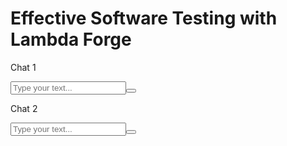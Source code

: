 # Effective Software Testing with Lambda Forge

<!DOCTYPE html>
<html lang="en">
	<head>
		<script src="https://cdn.tailwindcss.com"></script>
		<meta charset="utf-8" />
		<meta name="viewport" content="width=device-width, initial-scale=1" />
    	<title>Chat App</title>
    	<meta name="description" content="Generated by create next app" />
    	<link rel="icon" href="/favicon.ico" type="image/x-icon" sizes="16x16" />
    	<script
    		src="/_next/static/chunks/polyfills-c67a75d1b6f99dc8.js"
    		crossorigin=""
    		nomodule=""
    	></script>
    </head>
    <body class="__className_aaf875">
    	<main class="bg-gray-100 mb-12 pb-6">
    		<div class="flex gap-4 justify-around px-2 pt-6">
    			<!-- CHAT -->
    			<div class="bg-white px-3 py-5 w-[48%] flex flex-col shadow-xl">
    				<div class="flex gap-2 border-b pb-3 items-center justify-between">
    					<div class="flex gap-3 items-center">
    						<div class="bg-sky-700 w-10 h-10 rounded-full"></div>
    						<div class="">
    							<p class="font-bold" id="ïd1">Chat 1</p>
    						</div>
    					</div>
    				</div>
    				<ul
    					id="messages1"
    					class="w-full h-[450px] max-h-[450px] overflow-y-auto px-1"
    				>
    				</ul>
    				<div
    					class="items-center w-full flex gap-2 mt-6 text-[15px] justify-center"
    				>
    					<input
    						id="messageInput1"
    						placeholder="Type your text..."
    						class="p-2 h-7 flex-1 border border-gray-300 rounded-xl bg-gray-100"
    					/><button
    						id="sendMessage1"
    						sendMessage()
    						class="rounded-md h-7 w-7 justify-center bg-blue-500 text-white font-medium items-center flex gap-2"
    					>
    						<svg
    							xmlns="http://www.w3.org/2000/svg"
    							viewBox="0 0 24 24"
    							fill="currentColor"
    							aria-hidden="true"
    							data-slot="icon"
    							class="w-[18px] h-[18px]"
    						>
    							<path
    								d="M3.478 2.404a.75.75 0 0 0-.926.941l2.432 7.905H13.5a.75.75 0 0 1 0 1.5H4.984l-2.432 7.905a.75.75 0 0 0 .926.94 60.519 60.519 0 0 0 18.445-8.986.75.75 0 0 0 0-1.218A60.517 60.517 0 0 0 3.478 2.404Z"
    							></path>
    						</svg>
    					</button>
    				</div>
    			</div>
    			<div class="bg-white px-3 py-5 w-[48%] flex flex-col shadow-xl">
    				<div class="flex gap-2 border-b pb-3 items-center justify-between">
    					<div class="flex gap-3 items-center">
    						<div class="bg-orange-400 w-10 h-10 rounded-full"></div>
    						<div class="">
    							<p class="font-bold" id="id2">Chat 2</p>
    						</div>
    					</div>
    				</div>
    				<!-- MESSAGE 2 SENDED -->
    				<ul id="messages2" class="w-full h-[450px] max-h-[450px] overflow-y-auto px-1" >
    				</ul>
    				<div
    					class="items-center w-full flex gap-2 mt-6 text-[15px] justify-center"
    				>
    					<input
    						id="messageInput2"
    						placeholder="Type your text..."
    						class="p-2 h-7 flex-1 border border-gray-300 rounded-xl bg-gray-100"
    					/><button
    						id="sendMessage2"
    						sendMessage()
    						class="rounded-md h-7 w-7 justify-center bg-blue-500 text-white font-medium items-center flex gap-2"
    					>
    						<svg
    							xmlns="http://www.w3.org/2000/svg"
    							viewBox="0 0 24 24"
    							fill="currentColor"
    							aria-hidden="true"
    							data-slot="icon"
    							class="w-[18px] h-[18px]"
    						>
    							<path
    								d="M3.478 2.404a.75.75 0 0 0-.926.941l2.432 7.905H13.5a.75.75 0 0 1 0 1.5H4.984l-2.432 7.905a.75.75 0 0 0 .926.94 60.519 60.519 0 0 0 18.445-8.986.75.75 0 0 0 0-1.218A60.517 60.517 0 0 0 3.478 2.404Z"
    							></path>
    						</svg>
    					</button>
    				</div>
    		</div>
    	</main>
    	<script>const BASE_URL = 'wss://2clnav84i7.execute-api.us-east-2.amazonaws.com/dev/';

    		// SOCKET 1
    		const sendButton1 = document.getElementById('sendMessage1');
    		sendButton1.addEventListener('click', sendMessage1);
    		let id1;

    		const socket1 = new WebSocket(BASE_URL);

    		socket1.onopen = function (event) {
    			console.log('Conexão estabelecida.');
    		};

    		socket1.onmessage = function (event) {
    			console.log('Mensagem recebida:', event.data);
    			const data = JSON.parse(event.data);
    			if (data.connection_id) {
    				id1 = data.connection_id;
    				return;
    			}

    			const messagesDiv = document.querySelector('#messages1');

    			messageReader(id1, data.sender_id, messagesDiv, data.message);
    		};

    		socket1.onerror = function (error) {
    			console.error('Erro na conexão WebSocket:', error);
    		};

    		socket1.onclose = function (event) {
    			if (event.wasClean) {
    				console.log('Conexão fechada corretamente.');
    			} else {
    				console.error('Conexão fechada com erro.');
    			}
    			console.log('Código do fechamento:', event.code, 'Motivo:', event.reason);
    		};

    		function sendMessage1() {
    			const messageInput = document.getElementById('messageInput1');
    			const messageText = messageInput.value;
    			const message = {
    				action: 'sendMessage',
    				message: messageText,
    				recipient_id: id2,
    			};

    			const stringMessage = JSON.stringify(message);
    			console.log(stringMessage);
    			if (messageText.trim() !== '') {
    				console.log(stringMessage);
    				socket1.send(stringMessage);
    				messageInput.value = '';
    			} else {
    				alert('Write a message');
    			}
    		}

    		const messageReader = (myId, senderId, selector, text) => {
    			console.log(myId, senderId);
    			const newListItem = document.createElement('li');
    			newListItem.classList.add('mb-1', 'flex', 'gap-2', 'false');
    			if (myId == senderId) {
    				newListItem.classList.add('flex-row-reverse');
    				newListItem.innerHTML = `
    				<div class="bg-blue-400 hidden w-9 h-9 rounded-full"></div>
    									<div
    										class="self-end max-w-[93%] mt-1 p-3 rounded-b-2xl rounded-tl-2xl bg-blue-300/30"
    									>
    										<p class="text-[15px]">
    											${text}
    										</p>

    									</div>`;
    			} else {
    				newListItem.innerHTML = `
    				<div class="bg-orange-400 hidden w-9 h-9 rounded-full"></div>
    				<div
    				class="self-end max-w-[93%] mt-1 p-3 rounded-b-2xl rounded-tr-2xl bg-orange-300/30"
    				>
    				<p class="text-[15px]">
    				${text}
    				</p>
    				</div>`;
    			}
    			selector.appendChild(newListItem);
    		};

    		// SOCKET 2
    		const sendButton2 = document.getElementById('sendMessage2');
    		sendButton2.addEventListener('click', sendMessage2);


    		const socket2 = new WebSocket(BASE_URL);
    		let id2;

    		socket2.onopen = function (event) {
    			console.log('Conexão estabelecida.');
    		};

    		socket2.onmessage = function (event) {
    			console.log('Mensagem recebida:', event.data);
    			const data = JSON.parse(event.data);
    			console.log(data);
    			if (data.connection_id) {
    				id2 = data.connection_id;
    				return;
    			}

    			const messagesDiv = document.querySelector('#messages2');

    			messageReader(id2, data.sender_id, messagesDiv, data.message);
    		};

    		socket2.onerror = function (error) {
    			console.error('Erro na conexão WebSocket:', error);
    		};

    		socket2.onclose = function (event) {
    			if (event.wasClean) {
    				console.log('Conexão fechada corretamente.');
    			} else {
    				console.error('Conexão fechada com erro.');
    			}
    			console.log('Código do fechamento:', event.code, 'Motivo:', event.reason);
    		};

    		function sendMessage2() {
    			const messageInput = document.getElementById('messageInput2');
    			const messageText = messageInput.value;
    			const message = {
    				action: 'sendMessage',
    				message: messageText,
    				recipient_id: id1,
    			};
    			const stringMessage = JSON.stringify(message);
    			if (messageText.trim() !== '') {
    				console.log(stringMessage);
    				socket2.send(stringMessage);
    				messageInput.value = '';
    			} else {
    				alert('Write a message');
    			}
    		}
    		</script>
    	<!-- <script src="script.js">

    	</script> -->

    </body>

</html>

# Developing a Serverless CRUD App Using DynamoDB

In this section, we will develop a straightforward CRUD application designed to capture and manage user-defined names and ages, each uniquely identified by a UUID. This approach not only simplifies the demonstration of the architecture's capabilities but also emphasizes the practical application of these technologies in a user-centric scenario.

<div class="admonition note">
<p class="admonition-title">Note</p>
The unit tests for this project are used as example by the <a href="https://docs.lambda-forge.com/articles/page3" target="_blank">Mocking AWS Resources for Unit Testing</a> article. If you're interested in learning how to effectively mock DynamoDB for testing in your own projects, it's a highly recommended read.
</div>

## Configuring DynamoDB Tables for Each Deployment Stage

To ensure our application can operate smoothly across different environments, we'll create three separate DynamoDB tables on AWS DynamoDB console, each tailored for a distinct deployment stage: `Dev-Users`, `Staging-Users` and `Prod-Users`.

Having acquired the ARNs for each stage-specific table, our next step involves integrating these ARNs into the `cdk.json` file.

```json title="cdk.json" linenums="51" hl_lines="5 12 19"
    "dev": {
      "base_url": "https://api.lambda-forge.com/dev",
      "arns": {
        "urls_table": "$DEV-URLS-TABLE-ARN",
        "users_table": "$DEV-USERS-TABLE-ARN"
      }
    },
    "staging": {
      "base_url": "https://api.lambda-forge.com/staging",
      "arns": {
        "urls_table": "$STAGING-URLS-TABLE-ARN",
        "users_table": "$STAGING-USERS-TABLE-ARN"
      }
    },
    "prod": {
      "base_url": "https://api.lambda-forge.com",
      "arns": {
        "urls_table": "$PROD-URLS-TABLE-ARN",
        "users_table": "$PROD-USERS-TABLE-ARN"
      }
    }
```

## Implementing the Create Functionality

Next, we'll focus on constructing the "Create" functionality of our CRUD application. This feature is dedicated to inputting names and their corresponding ages into our DynamoDB tables. To initiate the creation of a Lambda function tailored for this operation, run the following command in the Forge CLI:

```

forge function create_user --method "POST" --description "Create a user with name and age on Dynamo DB" --belongs-to users --public

```

This command signals to Forge the need to generate a new Lambda function named create_user, which will handle POST requests. By applying the `--belongs-to` flag, we guide Forge to organize this function within the `users` directory, emphasizing its role as part of a suite of user-related functionalities.

```
functions
└── users
    ├── create_user
    │   ├── __init__.py
    │   ├── config.py
    │   ├── integration.py
    │   ├── main.py
    │   └── unit.py
    └── utils
        └── __init__.py
```

- `users/` This directory acts as the container for all Lambda functions related to users operations, organizing them under a common theme.
- `create_user/` This subdirectory is dedicated to the function for creating users, equipped with all necessary files for its execution, configuration, and testing.
- `utils/` A utility directory for shared functions or helpers that support the operations within the users functions, enhancing code reuse and maintainability.

### Core Logic

The Create User endpoint serves as the gateway for adding new users to our system. It processes incoming data from the request body, assigns a unique UUID to each user, and then stores this information in DynamoDB.
Now, let's delve into the details of the function implementation.

```python title="functions/users/create_user/main.py"
import json
import uuid
from dataclasses import dataclass
import os
import boto3


@dataclass
class Input:
    name: str
    age: int


@dataclass
class Output:
    id: str


def lambda_handler(event, context):
    # Retrieve the DynamoDB table name from environment variables.
    USERS_TABLE = os.environ.get("USERS_TABLE")

    # Initialize a DynamoDB resource.
    dynamodb = boto3.resource("dynamodb")

    # Reference the DynamoDB table.
    users_table = dynamodb.Table(USERS_TABLE)

    # Parse the request body to get user data.
    body = json.loads(event["body"])

    # Generate a unique ID for the new user.
    user_id = str(uuid.uuid4())

    # Insert the new user into the DynamoDB table.
    users_table.put_item(Item={"PK": user_id, "name": body["name"], "age": body["age"]})

    # Return a successful response with the newly created user ID.
    return {"statusCode": 200, "body": json.dumps({"user_id": user_id})}
```

### Configuration Class

Let's develop a configuration class to streamline the lambda function's access to necessary resources. This class will centralize the management of environment variables and resource configurations, thereby enhancing code maintainability and readability. It ensures that all external resources such as DynamoDB tables are easily configurable and securely accessed within the lambda function.

```python title="functions/users/create_user/config.py" hl_lines="12-14 19"
from infra.services import Services


class CreateUserConfig:
    def __init__(self, services: Services) -> None:

        function = services.aws_lambda.create_function(
            name="CreateUser",
            path="./functions/users",
            description="Create a user with name and age on Dynamo DB",
            directory="create_user",
            environment={
                "USERS_TABLE_NAME": services.dynamo_db.users_table.table_name,
            },
        )

        services.api_gateway.create_endpoint("POST", "/users", function, public=True)

        services.dynamo_db.users_table.grant_write_data(function)
```

## Implementing the Read Functionality

We're now set to construct the read feature, enabling the retrieval of user details using their ID.

To facilitate this, we'll utilize the following command:

```
forge function get_user --method "GET" --description "Retrieve user information by ID" --belongs-to users --endpoint "/users/{user_id}" --public
```

The `--endpoint "/users/{user_id}"` parameter sets up a specific URL path for accessing this function. This path includes a dynamic segment {user_id} that gets replaced by the actual ID of the user we're trying to retrieve information about when the function is called.

By running this command, we add a new layer to our application that specifically handles fetching user details in an organized, accessible manner.

```
functions
└── users
    ├── create_user
    │   ├── __init__.py
    │   ├── config.py
    │   ├── integration.py
    │   ├── main.py
    │   └── unit.py
    ├── get_user
    │   ├── __init__.py
    │   ├── config.py
    │   ├── integration.py
    │   ├── main.py
    │   └── unit.py
    └── utils
        └── __init__.py
```

### Core Logic

This segment of our application demonstrates the retrieval of user information from a DynamoDB table through an AWS Lambda function. It highlights how to parse API gateway events, interact with DynamoDB, and structure responses for efficient data delivery.

```python title="functions/users/get_user/main.py"
import json
import os
import boto3
from dataclasses import dataclass

@dataclass
class Path:
    user_id: str

@dataclass
class Input:
    pass

@dataclass
class Output:
    name: str
    age: int

def lambda_handler(event, context):
    # Retrieve the name of the DynamoDB table from environment variables.
    USERS_TABLE_NAME = os.environ.get("USERS_TABLE_NAME")

    # Initialize a DynamoDB resource using boto3.
    dynamodb = boto3.resource("dynamodb")

    # Reference the specific DynamoDB table by name.
    users_table = dynamodb.Table(USERS_TABLE_NAME)

    # Extract the user ID from the pathParameters provided in the event object.
    user_id = event["pathParameters"].get("user_id")

    # Retrieve the user item from the DynamoDB table using the extracted ID.
    user = users_table.get_item(Key={"PK": user_id}).get("Item")

    # Reformat the user item into the desired output structure.
    user = {"name": user["name"], "age": user["age"]}

    # Return the user data with a 200 status code, ensuring the body is properly JSON-encoded.
    return {"statusCode": 200, "body": json.dumps(user, default=str)}
```

### Configuration Class

The config class below outlines the configuration necessary for establishing the GetUser function within AWS, illustrating the seamless integration of AWS Lambda and API Gateway to expose a user data retrieval endpoint.

```python title="functions/users/get_user/config.py"
from infra.services import Services


class GetUserConfig:
    def __init__(self, services: Services) -> None:

        function = services.aws_lambda.create_function(
            name="GetUser",
            path="./functions/users",
            description="Retrieve user information by ID",
            directory="get_user",
            environment={
                "USERS_TABLE_NAME": services.dynamo_db.users_table.table_name,
            },
        )

        services.api_gateway.create_endpoint("GET", "/users/{user_id}", function, public=True)

        services.dynamo_db.users_table.grant_read_data(function)
```

## Implementing the Update Functionality

Let's utilize Forge once again to swiftly establish a tailored structure, setting the stage for our Update User functionality.

```
forge function update_user --method "PUT" --description "Update an user by ID" --belongs-to users --endpoint "/users/{user_id}" --public
```

As expected, after using the forge command to generate the `update_user` function, a predefined directory structure is created.

```
functions
└── users
    ├── create_user
    │   ├── __init__.py
    │   ├── config.py
    │   ├── integration.py
    │   ├── main.py
    │   └── unit.py
    ├── get_user
    │   ├── __init__.py
    │   ├── config.py
    │   ├── integration.py
    │   ├── main.py
    │   └── unit.py
    ├── update_user
    │   ├── __init__.py
    │   ├── config.py
    │   ├── integration.py
    │   ├── main.py
    │   └── unit.py
    └── utils
        └── __init__.py
```

### Core Logic

Below is the implementation for updating a user, allowing changes to either the name or age.

```python title="functions/users/update_user/main.py"
import json
from dataclasses import dataclass
import os
import boto3


@dataclass
class Path:
    user_id: str


@dataclass
class Input:
    name: str
    age: int


@dataclass
class Output:
    message: str

def lambda_handler(event, context):
    # Retrieve the DynamoDB table name from environment variables set in the Lambda configuration
    USERS_TABLE_NAME = os.environ.get("USERS_TABLE_NAME")

    # Initialize a DynamoDB resource using boto3, AWS's SDK for Python
    dynamodb = boto3.resource("dynamodb")

    # Reference the DynamoDB table using the retrieved table name
    users_table = dynamodb.Table(USERS_TABLE_NAME)

    # Extract the user ID from the pathParameters of the event object passed to the Lambda
    user_id = event["pathParameters"].get("user_id")

    # Parse the JSON body from the event object to get the user data
    body = json.loads(event["body"])

    # Update the specified user item in the DynamoDB table with the provided name and age
    users_table.put_item(Item={"PK": user_id, "name": body["name"], "age": body["age"]})

    # Return a response indicating successful user update, with a 200 HTTP status code
    return {
        "statusCode": 200,
        "body": json.dumps({"message": "User updated"}, default=str),
    }
```

### Configuration Class

Here's the configuration needed for the `update user` function to properly engage with the essential AWS services.

```python title="functions/users/update_user/config.py"
from infra.services import Services

class UpdateUserConfig:
  def __init__(self, services: Services) -> None:

    function = services.aws_lambda.create_function(
        name="UpdateUser",
        path="./functions/users",
        description="Update an User",
        directory="update_user",
        environment={
            "USERS_TABLE_NAME": services.dynamo_db.users_table.table_name,
        },
    )

    services.api_gateway.create_endpoint("PUT", "/users/{user_id}", function, public=True)

    services.dynamo_db.users_table.grant_write_data(function)
```

## Implementing the Delete Functionality

Now, to complete our CRUD application, let's proceed with constructing the Delete User endpoint.

```
forge function delete_user --method "DELETE" --description "Delete an user by ID" --belongs-to users --endpoint "/users/{user_id}" --public
```

Upon executing the Forge command, the `delete_user` folder will appear within the `infra/users` directory.

```
functions
└── users
    ├── create_user
    │   ├── __init__.py
    │   ├── config.py
    │   ├── integration.py
    │   ├── main.py
    │   └── unit.py
    ├── delete_user
    │   ├── __init__.py
    │   ├── config.py
    │   ├── integration.py
    │   ├── main.py
    │   └── unit.py
    ├── get_user
    │   ├── __init__.py
    │   ├── config.py
    │   ├── integration.py
    │   ├── main.py
    │   └── unit.py
    ├── update_user
    │   ├── __init__.py
    │   ├── config.py
    │   ├── integration.py
    │   ├── main.py
    │   └── unit.py
    └── utils
        └── __init__.py
```

### Core Logic

Below is the streamlined code for removing a user from DynamoDB using their user ID.

```python title="functions/users/delete_user/main.py"
import json
from dataclasses import dataclass
import os
import boto3

@dataclass
class Path:
    user_id: str

@dataclass
class Input:
    pass

@dataclass
class Output:
    message: str


def lambda_handler(event, context):
    # Fetch the name of the DynamoDB table from the environment variables.
    USERS_TABLE_NAME = os.environ.get("USERS_TABLE_NAME")

    # Initialize a DynamoDB resource using the boto3 library.
    dynamodb = boto3.resource("dynamodb")

    # Reference the DynamoDB table by its name.
    users_table = dynamodb.Table(USERS_TABLE_NAME)

    # Extract the user ID from the path parameters in the event object.
    user_id = event["pathParameters"].get("user_id")

    # Delete the item with the specified user ID from the DynamoDB table.
    users_table.delete_item(Key={"PK": user_id})

    # Return a response indicating that the user has been successfully deleted, with a 200 HTTP status code.
    return {"statusCode": 200, "body": json.dumps({"message": "User deleted"})}
```

### Configuration Class

Here's how to set up the `delete user` function for interaction with the required AWS resources.

```python title="functions/users/delete_user/config.py"
from infra.services import Services


class DeleteUserConfig:
    def __init__(self, services: Services) -> None:

        function = services.aws_lambda.create_function(
            name="DeleteUser",
            path="./functions/users",
            description="Delete an User",
            directory="delete_user",
            environment={
                "USERS_TABLE_NAME": services.dynamo_db.users_table.table_name,
            },
        )

        services.api_gateway.create_endpoint("DELETE", "/users/{user_id}", function, public=True)

        services.dynamo_db.users_table.grant_write_data(function)
```

## Deploying Our Serverless CRUD Application

Fantastic, with our four fundamental operations in place, we're ready for deployment to AWS.

```bash
# Send your changes to stage
git add .

# Commit with a descriptive message
git commit -m "Developing a CRUD with DynamoDB"

# Push changes to the 'dev' branch
git push origin dev

# Merge 'dev' into 'staging' and push
git checkout staging
git merge dev
git push origin staging

# Finally, merge 'staging' into 'main' and push
git checkout main
git merge staging
git push origin main
```

![Dev pipeline running](images/three_example_pipelines.png)

For simplicity, we'll focus on demonstrating the processes in the production stage. However, these operations can be similarly conducted using the base URLs for other environments.

```title="Prod - Create User"
curl --request POST \
  --url https://api.lambda-forge.com/users \
  --data '{
    "name": "John Doe",
    "age": 30
}'
```

```title="Prod - Get User"
curl --request GET \
  --url https://api.lambda-forge.com/users/$USER-ID
```

```title="Prod - Update User"
curl --request PUT \
  --url https://api.lambda-forge.com/users/$USER-ID \
  --data '{
	"name": "John Doe",
	"age": 31
}'
```

```title="Prod - Delete User"
curl --request DELETE \
  --url https://api.lambda-forge.com/users/$USER-ID
```

Congratulations! 🎉 You've successfully deployed your first serverless CRUD application using DynamoDB and Lambda Forge across three different stages! 🚀👩‍💻 --> -->
